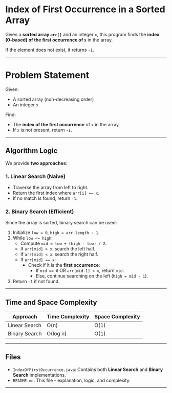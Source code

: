 # Index of First Occurrence in a Sorted Array

Given a **sorted array `arr[]`** and an integer `x`, this program finds the **index (0-based) of the first occurrence of `x`** in the array.

If the element does not exist, it returns `-1`.

---

# Problem Statement

Given:
- A sorted array (non-decreasing order)
- An integer `x`

Find:
- The **index of the first occurrence** of `x` in the array.  
- If `x` is not present, return `-1`.

---

## Algorithm Logic

We provide **two approaches**:

### 1. Linear Search (Naive)
- Traverse the array from left to right.
- Return the first index where `arr[i] == x`.
- If no match is found, return `-1`.

### 2. Binary Search (Efficient)
Since the array is sorted, binary search can be used:
1. Initialize `low = 0`, `high = arr.length - 1`.
2. While `low <= high`:
   - Compute `mid = low + (high - low) / 2`.
   - If `arr[mid] > x`: search the left half.
   - If `arr[mid] < x`: search the right half.
   - If `arr[mid] == x`:
     - Check if it is the **first occurrence**:
       - If `mid == 0` OR `arr[mid-1] < x`, return `mid`.
       - Else, continue searching on the left (`high = mid - 1`).
3. Return `-1` if not found.

---

## Time and Space Complexity

| Approach         | Time Complexity | Space Complexity |
| ---------------- | --------------- | ---------------- |
| Linear Search    | O(n)            | O(1)             |
| Binary Search    | O(log n)        | O(1)             |

---

## Files

- `IndexOfFirstOccurrence.java`: Contains both **Linear Search** and **Binary Search** implementations.
- `README.md`: This file - explanation, logic, and complexity.

---
